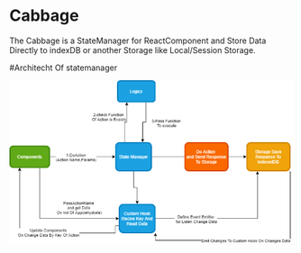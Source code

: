 # Cabbage

The Cabbage is a StateManager for ReactComponent and Store Data Directly to indexDB or another Storage like Local/Session Storage. 


#Architecht Of statemanager

<img align="center" alt="Architecht Of Cabbage StateManager" src="https://github.com/ParhamZare/Cabbage/blob/master/architecht.png">

